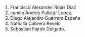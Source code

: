 1. Francisco Alexander Rojas Diaz
2. camilo Andres Pulistar Lopez.
3. Diego Alejandro Guerrero España
4. Nathalia Cabrera Revelo
5. Sebastian Fajrdo Delgado.







